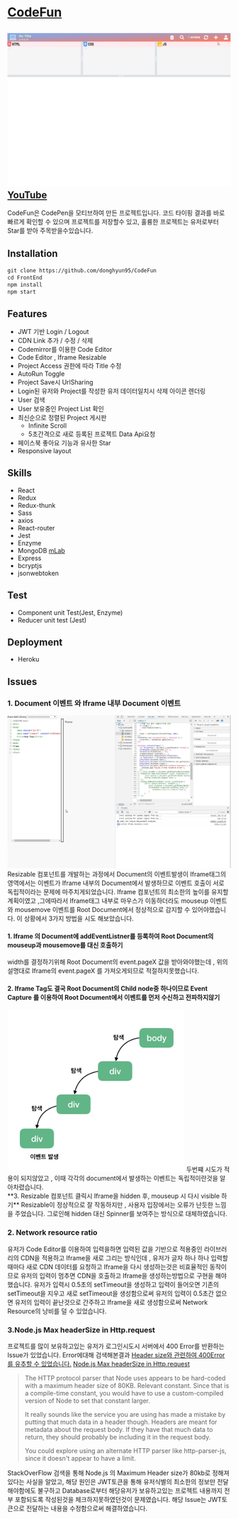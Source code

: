 # [CodeFun](http://www.codefun.site)
![CodeFun](./Main.gif)
[YouTube](https://www.youtube.com/watch?v=j6cE3Nop7FY)
---
CodeFun은 CodePen을 모티브하여 만든 프로젝트입니다. 코드 타이핑 결과를 바로 빠르게 확인할 수 있으며 프로젝트를 저장할수 있고, 훌륭한 프로젝트는 유저로부터 Star를 받아 주목받을수있습니다.

## Installation
```
git clone https://github.com/donghyun95/CodeFun
cd FrontEnd
npm install
npm start
```

## Features
- JWT 기반 Login / Logout
- CDN Link 추가 / 수정 / 삭제
- Codemirror를 이용한 Code Editor
- Code Editor , Iframe Resizable
- Project Access 권한에 따라 Title 수정
- AutoRun Toggle
- Project Save시 UrlSharing
- Login된 유저와 Project를 작성한 유저 데이터일치시 삭제 아이콘 렌더링
- User 검색
- User 보유중인 Project List 확인
- 최신순으로 정렬된 Project 게시판
  - Infinite Scroll
  - 5초간격으로 새로 등록된 프로젝트 Data Api요청
- 페이스북 좋아요 기능과 유사한 Star
- Responsive layout

## Skills
 - React
 - Redux
 - Redux-thunk
 - Sass
 - axios
 - React-router
 - Jest
 - Enzyme
 - MongoDB [mLab](https://mlab.com/)
 - Express
 - bcryptjs
 - jsonwebtoken

## Test
 - Component unit Test(Jest, Enzyme)
 - Reducer unit test (Jest)

## Deployment
 - Heroku

## Issues
### 1. Document 이벤트 와 Iframe 내부 Document 이벤트
![](./resizable.gif)
Resizable 컴포넌트를 개발하는 과정에서 Document의 이벤트발생이 Iframe태그의 영역에서는 이벤트가 Iframe 내부의 Document에서 발생하므로 이벤트 호출이 서로 독립적이라는 문제에 마주치게되었습니다.
Iframe 컴포넌트의 최소한의 높이를 유지할 계획이였고 ,그에따라서 Iframe태그 내부로 마우스가 이동하더라도 mouseup 이벤트와 mousemove 이벤트를 Root Document에서 정상적으로 감지할 수 있어야했습니다.
이 상황에서 3가지 방법을 시도 해보았습니다.
 #### 1. Iframe 의 Document에 addEventListner를 등록하여 Root Document의 mouseup과 mousemove를 대신 호출하기
 width를 결정하기위해 Root Document의 event.pageX 값을 받아와야했는데 , 위의 설명대로 Iframe의 event.pageX 를 가져오게되므로 적절하지못했습니다.
 #### 2. Iframe Tag도 결국 Root Document의 Child node중 하나이므로 Event Capture 를 이용하여 Root Document에서 이벤트를 먼저 수신하고 전파하지않기
 <img width="400" src="./event-capture.png"/>
 두번쨰 시도가 적용이 되지않았고 , 이때 각각의 document에서 발생하는 이벤트는 독립적이란것을 알아차렸습니다.<br>
 **3. Resizable 컴포넌트 클릭시 Iframe을 hidden 후, mouseup 시 다시 visible 하기**
 Resizable이 정상적으로 잘 작동하지만 , 사용자 입장에서는 오류가 난듯한 느낌을 주었습니다. 그로인해 hidden 대신 Spinner를 보여주는 방식으로 대체하였습니다.

### 2. Network resource ratio
유저가 Code Editor를 이용하여 입력을하면 입력된 값을 기반으로 적용중인 라이브러리의 CDN을 적용하고 Iframe을 새로 그리는 방식인데 , 유저가 글자 하나 하나 입력할때마다 새로 CDN 데이터를 요청하고
Iframe을 다시 생성하는것은 비효율적인 동작이므로 유저의 입력이 멈추면 CDN을 호출하고 Iframe을 생성하는방법으로 구현을 해야했습니다. 유저가 입력시 0.5초의 setTimeout을 생성하고 입력이 들어오면 기존의
setTimeout을 지우고 새로 setTimeout을 생성함으로써 유저의 입력이 0.5초간 없으면 유저의 입력이 끝난것으로 간주하고 Iframe을 새로 생성함으로써 Network Resource의 낭비를 덜 수 있었습니다.

### 3.Node.js Max headerSize in Http.request
프로젝트를 많이 보유하고있는 유저가 로그인시도시 서버에서 400 Error를 반환하는 Issue가 있었습니다. Error에대해 검색해본결과
[Header size와 관련하여 400Error를 유추할 수 있었습니다.](https://m.blog.naver.com/PostView.nhn?blogId=elren&logNo=221106374837&proxyReferer=https%3A%2F%2Fwww.google.com%2F)
[Node.js Max headerSize in Http.request](https://stackoverflow.com/questions/24167656/nodejs-max-header-size-in-http-request)
>The HTTP protocol parser that Node uses appears to be hard-coded with a maximum header size of 80KB. Relevant constant. Since that is a compile-time constant, you would have to use a 
>custom-compiled version of Node to set that constant larger.
>
>It really sounds like the service you are using has made a mistake by putting that much data in a header though. Headers are meant for metadata about the request body. If they have that much 
>data to return, they should probably be including it in the request body.
>
>You could explore using an alternate HTTP parser like http-parser-js, since it doesn't appear to have a limit.

StackOverFlow 검색을 통해 Node.js 의 Maximum Header size가 80kb로 정해져있다는 사실을 알았고, 해당 원인은 JWT토큰을 통해 유저식별의 최소한의 정보만 전달해야함에도 불구하고 Database로부터 해당유저가 보유하고있는 프로젝트 내용까지 전부 포함되도록 작성된것을 체크하지못하였던것이 문제였습니다. 해당 Issue는 JWT토큰으로 전달하는 내용을 수정함으로써 해결하였습니다.